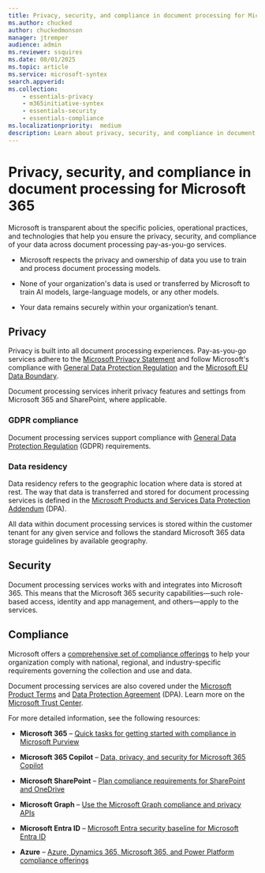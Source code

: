 ```yaml
---
title: Privacy, security, and compliance in document processing for Microsoft 365
ms.author: chucked
author: chuckedmonson
manager: jtremper
audience: admin
ms.reviewer: ssquires
ms.date: 08/01/2025
ms.topic: article
ms.service: microsoft-syntex
search.appverid: 
ms.collection: 
    - essentials-privacy
    - m365initiative-syntex
    - essentials-security
    - essentials-compliance
ms.localizationpriority:  medium
description: Learn about privacy, security, and compliance in document processing for Microsoft 365.
---
```


# Privacy, security, and compliance in document processing for Microsoft 365

Microsoft is transparent about the specific policies, operational practices, and technologies that help you ensure the privacy, security, and compliance of your data across document processing pay-as-you-go services.

- Microsoft respects the privacy and ownership of data you use to train and process document processing models.

- None of your organization's data is used or transferred by Microsoft to train AI models, large-language models, or any other models.

- Your data remains securely within your organization’s tenant.

## Privacy

Privacy is built into all document processing experiences. Pay-as-you-go services adhere to the [Microsoft Privacy Statement](https://privacy.microsoft.com/privacystatement) and follow Microsoft's compliance with [General Data Protection Regulation](/compliance/regulatory/gdpr) and the [Microsoft EU Data Boundary](https://www.microsoft.com/trust-center/privacy/european-data-boundary-eudb).

Document processing services inherit privacy features and settings from Microsoft 365 and SharePoint, where applicable.

### GDPR compliance

Document processing services support compliance with [General Data Protection Regulation](/compliance/regulatory/gdpr) (GDPR) requirements.

### Data residency

Data residency refers to the geographic location where data is stored at rest. The way that data is transferred and stored for document processing services is defined in the [Microsoft Products and Services Data Protection Addendum](https://www.microsoft.com/licensing/docs/view/Microsoft-Products-and-Services-Data-Protection-Addendum-DPA) (DPA).

All data within document processing services is stored within the customer tenant for any given service and follows the standard Microsoft 365 data storage guidelines by available geography.

## Security

Document processing services works with and integrates into Microsoft 365. This means that the Microsoft 365 security capabilities—such role-based access, identity and app management, and others—apply to the services.

## Compliance

Microsoft offers a [comprehensive set of compliance offerings](/compliance) to help your organization comply with national, regional, and industry-specific requirements governing the collection and use and data.

Document processing services are also covered under the [Microsoft Product Terms](https://www.microsoft.com/licensing/docs/view/Product-Terms) and [Data Protection Agreement](https://www.microsoft.com/licensing/docs/view/Microsoft-Products-and-Services-Data-Protection-Addendum-DPA?year=2021#:%7E:text=Microsoft%20Products%20and%20Services%20Data%20Protection%20Addendum%20%28DPA%29,to%20the%20Product%20Terms%20site%20%28and%20formerly%20OST%29) (DPA). Learn more on the [Microsoft Trust Center](https://www.microsoft.com/trustcenter).

For more detailed information, see the following resources:

- **Microsoft 365** – [Quick tasks for getting started with compliance in Microsoft Purview](/purview/compliance-quick-tasks)

- **Microsoft 365 Copilot** – [Data, privacy, and security for Microsoft 365 Copilot](/copilot/microsoft-365/microsoft-365-copilot-privacy)

- **Microsoft SharePoint** – [Plan compliance requirements for SharePoint and OneDrive](/SharePoint/compliant-environment)

- **Microsoft Graph** – [Use the Microsoft Graph compliance and privacy APIs](/graph/api/resources/complianceapioverview)

- **Microsoft Entra ID** – [Microsoft Entra security baseline for Microsoft Entra ID](/security/benchmark/azure/baselines/aad-security-baseline)

- **Azure** – [Azure, Dynamics 365, Microsoft 365, and Power Platform compliance offerings](/azure/compliance/offerings/)

